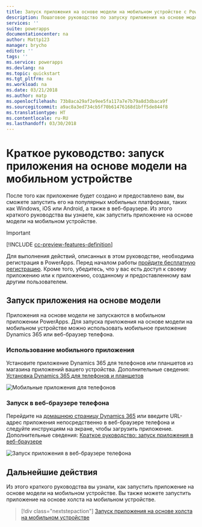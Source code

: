 ```yaml
---
title: Запуск приложения на основе модели на мобильном устройстве с PowerApps | Документы Майкрософт
description: Пошаговое руководство по запуску приложения на основе модели на мобильном устройстве
services: ''
suite: powerapps
documentationcenter: na
author: Mattp123
manager: brycho
editor: ''
tags: ''
ms.service: powerapps
ms.devlang: na
ms.topic: quickstart
ms.tgt_pltfrm: na
ms.workload: na
ms.date: 03/21/2018
ms.author: matp
ms.openlocfilehash: 73b8aca29af2e9ee5fa117a7e7b79a8d3dbaca9f
ms.sourcegitcommit: a9ac8a3ed734cb5f70b61476168d1bff5de844f8
ms.translationtype: HT
ms.contentlocale: ru-RU
ms.lasthandoff: 03/30/2018
---
```

# <a name="quickstart-run-a-model-driven-app-on-a-mobile-device"></a>Краткое руководство: запуск приложения на основе модели на мобильном устройстве

После того как приложение будет создано и предоставлено вам, вы сможете запустить его на популярных мобильных платформах, таких как Windows, iOS или Android, а также в веб-браузере. Из этого краткого руководства вы узнаете, как запустить приложение на основе модели на мобильном устройстве. 

> [!IMPORTANT]
> [!INCLUDE [cc-preview-features-definition](../includes/cc-preview-features-definition.md)]

Для выполнения действий, описанных в этом руководстве, необходима регистрация в PowerApps. Перед началом работы [пройдите бесплатную регистрацию](https://web.powerapps.com/signup?redirect=marketing&email=). Кроме того, убедитесь, что у вас есть доступ к своему приложению или к приложению, созданному и предоставленному вам другим пользователем.

## <a name="run-the-model-driven-app"></a>Запуск приложения на основе модели

Приложения на основе модели не запускаются в мобильном приложении PowerApps. Для запуска приложения на основе модели на мобильном устройстве можно использовать мобильное приложение Dynamics 365 или веб-браузер телефона. 

### <a name="use-the-mobile-app"></a>Использование мобильного приложения
Установите приложение Dynamics 365 для телефонов или планшетов из магазина приложений вашего устройства. Дополнительные сведения: [Установка Dynamics 365 для телефонов и планшетов](https://docs.microsoft.com/dynamics365/customer-engagement/mobile-app/install-dynamics-365-for-phones-and-tablets)

 ![Мобильные приложения для телефонов](media/run-app-client-model-driven/mobile-app-for-phone.png)

### <a name="run-in-your-phones-browser"></a>Запуск в веб-браузере телефона
Перейдите на [домашнюю страницу Dynamics 365](https://home.dynamics.com) или введите URL-адрес приложения непосредственно в веб-браузере телефона и следуйте инструкциям на экране, чтобы загрузить приложение. Дополнительные сведения: [Краткое руководство: запуск приложения в веб-браузере](run-app-browser.md)

![Запуск приложения в веб-браузере телефона](media/run-app-client-model-driven/web-browser-on-phone.png)


## <a name="next-steps"></a>Дальнейшие действия
Из этого краткого руководства вы узнали, как запустить приложение на основе модели на мобильном устройстве. Вы также можете запустить приложение на основе холста на мобильном устройстве.

> [!div class="nextstepaction"]
> [Запуск приложения на основе холста на мобильном устройстве](run-app-client.md)